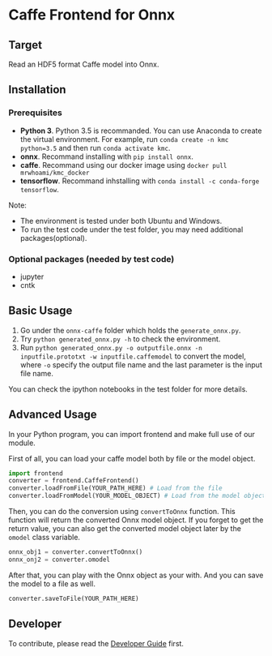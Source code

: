 # Caffe Frontend for Onnx

## Target

Read an HDF5 format Caffe model into Onnx.

## Installation

### Prerequisites

* **Python 3**. Python 3.5 is recommanded. You can use Anaconda to create the virtual environment.
  For example, run `conda create -n kmc python=3.5` and then run `conda activate kmc`.
* **onnx**. Recommand installing with `pip install onnx`.
* **caffe**. Recommand using our docker image using `docker pull mrwhoami/kmc_docker`
* **tensorflow**. Recommand inhstalling with `conda install -c conda-forge tensorflow`.

Note:

* The environment is tested under both Ubuntu and Windows.
* To run the test code under the test folder, you may need additional packages(optional).

### Optional packages (needed by test code)

* jupyter
* cntk

## Basic Usage

1. Go under the `onnx-caffe` folder which holds the `generate_onnx.py`.
2. Try `python generated_onnx.py -h` to check the environment.
3. Run `python generated_onnx.py -o outputfile.onnx -n inputfile.prototxt -w inputfile.caffemodel` to convert the model,
   where `-o` specify the output file name and the last parameter is the input file name.

You can check the ipython notebooks in the test folder for more details.

## Advanced Usage

In your Python program, you can import frontend and make full use of our module.

First of all, you can load your caffe model both by file or the model object.

```python
import frontend
converter = frontend.CaffeFrontend()
converter.loadFromFile(YOUR_PATH_HERE) # Load from the file
converter.loadFromModel(YOUR_MODEL_OBJECT) # Load from the model object
```

Then, you can do the conversion using `convertToOnnx` function. This function will return the converted Onnx model object. If you forget to get the return value, you can also get the converted model object later by the `omodel` class variable.

```python
onnx_obj1 = converter.convertToOnnx()
onnx_onj2 = converter.omodel
```

After that, you can play with the Onnx object as your with. And you can save the model to a file as well.

```python
converter.saveToFile(YOUR_PATH_HERE)
```

## Developer

To contribute, please read the [Developer Guide](DevGuide.md) first.
